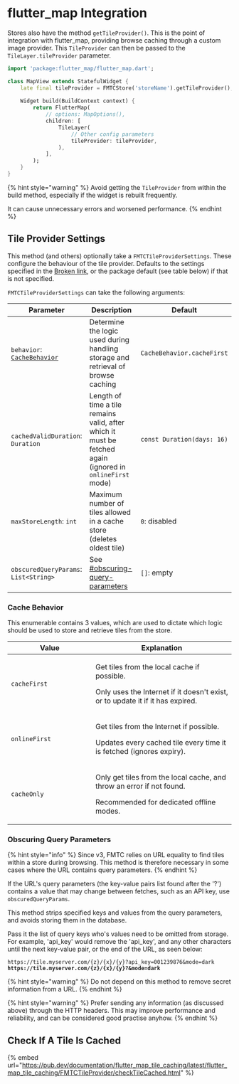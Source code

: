 # flutter\_map Integration

Stores also have the method `getTileProvider()`. This is the point of integration with flutter\_map, providing browse caching through a custom image provider. This `TileProvider` can then be passed to the `TileLayer.tileProvider` parameter.

```dart
import 'package:flutter_map/flutter_map.dart';

class MapView extends StatefulWidget {
    late final tileProvider = FMTCStore('storeName').getTileProvider();
    
    Widget build(BuildContext context) {
        return FlutterMap(
            // options: MapOptions(),
            children: [
                TileLayer(
                    // Other config parameters
                    tileProvider: tileProvider,
                ),
            ],
        );
    }
}
```

{% hint style="warning" %}
Avoid getting the `TileProvider` from within the build method, especially if the widget is rebuilt frequently.

It can cause unnecessary errors and worsened performance.
{% endhint %}

## Tile Provider Settings

This method (and others) optionally take a `FMTCTileProviderSettings`. These configure the behaviour of the tile provider. Defaults to the settings specified in the [Broken link](broken-reference "mention"), or the package default (see table below) if that is not specified.

`FMTCTileProviderSettings` can take the following arguments:

<table data-card-size="large" data-view="cards"><thead><tr><th>Parameter</th><th>Description</th><th>Default</th></tr></thead><tbody><tr><td><code>behavior</code>: <a href="fm-integration.md#cache-behavior"><code>CacheBehavior</code></a></td><td>Determine the logic used during handling storage and retrieval of browse caching</td><td><code>CacheBehavior.cacheFirst</code></td></tr><tr><td><code>cachedValidDuration</code>: <code>Duration</code></td><td>Length of time a tile remains valid, after which it must be fetched again (ignored in <code>onlineFirst</code> mode)</td><td><code>const Duration(days: 16)</code></td></tr><tr><td><code>maxStoreLength</code>: <code>int</code></td><td>Maximum number of tiles allowed in a cache store (deletes oldest tile)</td><td><code>0</code>: disabled</td></tr><tr><td><code>obscuredQueryParams</code>: <code>List&#x3C;String></code></td><td>See <a data-mention href="fm-integration.md#obscuring-query-parameters">#obscuring-query-parameters</a></td><td><code>[]</code>: empty</td></tr></tbody></table>

### Cache Behavior

This enumerable contains 3 values, which are used to dictate which logic should be used to store and retrieve tiles from the store.

<table><thead><tr><th width="174">Value</th><th>Explanation</th></tr></thead><tbody><tr><td><code>cacheFirst</code></td><td><p>Get tiles from the local cache if possible.</p><p>Only uses the Internet if it doesn't exist, or to update it if it has expired.</p></td></tr><tr><td><code>onlineFirst</code></td><td><p>Get tiles from the Internet if possible.</p><p>Updates every cached tile every time it is fetched (ignores expiry).</p></td></tr><tr><td><code>cacheOnly</code></td><td><p>Only get tiles from the local cache, and throw an error if not found.</p><p>Recommended for dedicated offline modes.</p></td></tr></tbody></table>

### Obscuring Query Parameters

{% hint style="info" %}
Since v3, FMTC relies on URL equality to find tiles within a store during browsing. This method is therefore necessary in some cases where the URL contains query parameters.
{% endhint %}

If the URL's query parameters (the key-value pairs list found after the '?') contains a value that may change between fetches, such as an API key, use `obscuredQueryParams`.

This method strips specified keys and values from the query parameters, and avoids storing them in the database.

Pass it the list of query keys who's values need to be omitted from storage.\
For example, 'api\_key' would remove the 'api\_key', and any other characters until the next key-value pair, or the end of the URL, as seen below:

<pre><code>https://tile.myserver.com/{z}/{x}/{y}?api_key=001239876&#x26;mode=dark
<strong>https://tile.myserver.com/{z}/{x}/{y}?&#x26;mode=dark
</strong></code></pre>

{% hint style="warning" %}
Do not depend on this method to remove secret information from a URL.
{% endhint %}

{% hint style="warning" %}
Prefer sending any information (as discussed above) through the HTTP headers. This may improve performance and reliability, and can be considered good practise anyhow.
{% endhint %}

## Check If A Tile Is Cached

{% embed url="https://pub.dev/documentation/flutter_map_tile_caching/latest/flutter_map_tile_caching/FMTCTileProvider/checkTileCached.html" %}
